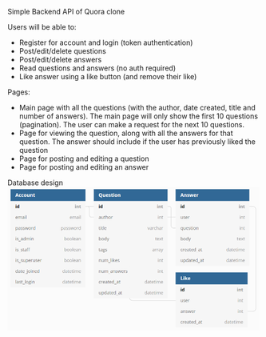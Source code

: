 Simple Backend API of Quora clone

Users will be able to:
- Register for account and login (token authentication)
- Post/edit/delete questions
- Post/edit/delete answers
- Read questions and answers (no auth required)
- Like answer using a like button (and remove their like)

Pages:
- Main page with all the questions (with the author, date created, title and number of answers). The main page will only show the first 10 questions (pagination). The user can make a request for the next 10 questions.
- Page for viewing the question, along with all the answers for that question. The answer should include if the user has previously liked the question 
- Page for posting and editing a question
- Page for posting and editing an answer

Database design
![Database Design](readme_assets/database_design.PNG)


